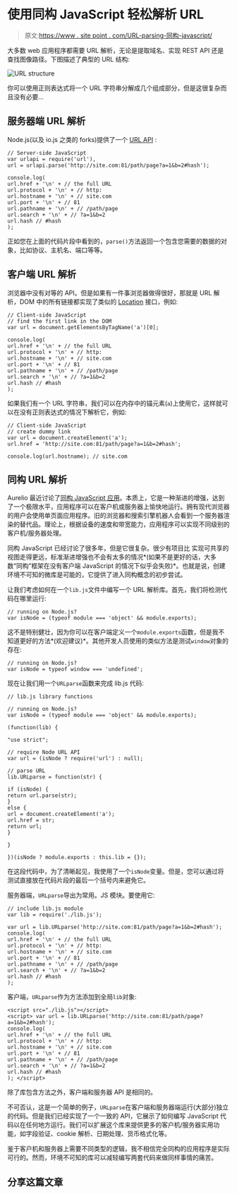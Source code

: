 # 使用同构 JavaScript 轻松解析 URL

> 原文:[https://www . site point . com/URL-parsing-同构-javascript/](https://www.sitepoint.com/url-parsing-isomorphic-javascript/)

大多数 web 应用程序都需要 URL 解析，无论是提取域名、实现 REST API 还是查找图像路径。下图描述了典型的 URL 结构:

![URL structure](../Images/0498673befc57a700e9352f0d8006770.png)

你可以使用正则表达式将一个 URL 字符串分解成几个组成部分，但是这很复杂而且没有必要…

## 服务器端 URL 解析

Node.js(以及 io.js 之类的 forks)提供了一个 [URL API](http://nodejs.org/api/url.html) :

```
// Server-side JavaScript
var urlapi = require('url'),
url = urlapi.parse('http://site.com:81/path/page?a=1&b=2#hash');

console.log(
url.href + '\n' + // the full URL
url.protocol + '\n' + // http:
url.hostname + '\n' + // site.com
url.port + '\n' + // 81
url.pathname + '\n' + // /path/page
url.search + '\n' + // ?a=1&b=2
url.hash // #hash
);
```

正如您在上面的代码片段中看到的，`parse()`方法返回一个包含您需要的数据的对象，比如协议、主机名、端口等等。

## 客户端 URL 解析

浏览器中没有对等的 API。但是如果有一件事浏览器做得很好，那就是 URL 解析，DOM 中的所有链接都实现了类似的 [Location](https://developer.mozilla.org/en-US/docs/Web/API/Location) 接口，例如:

```
// Client-side JavaScript
// find the first link in the DOM
var url = document.getElementsByTagName('a')[0];

console.log(
url.href + '\n' + // the full URL
url.protocol + '\n' + // http:
url.hostname + '\n' + // site.com
url.port + '\n' + // 81
url.pathname + '\n' + // /path/page
url.search + '\n' + // ?a=1&b=2
url.hash // #hash
);
```

如果我们有一个 URL 字符串，我们可以在内存中的锚元素(`a`)上使用它，这样就可以在没有正则表达式的情况下解析它，例如:

```
// Client-side JavaScript
// create dummy link
var url = document.createElement('a');
url.href = 'http://site.com:81/path/page?a=1&b=2#hash';

console.log(url.hostname); // site.com
```

## 同构 URL 解析

Aurelio 最近讨论了[同构 JavaScript 应用](https://www.sitepoint.com/isomorphic-javascript-applications/)。本质上，它是一种渐进的增强，达到了一个极限水平，应用程序可以在客户机或服务器上愉快地运行。拥有现代浏览器的用户会使用单页面应用程序。旧的浏览器和搜索引擎机器人会看到一个服务器渲染的替代品。理论上，根据设备的速度和带宽能力，应用程序可以实现不同级别的客户机/服务器处理。

同构 JavaScript 已经讨论了很多年，但是它很复杂。很少有项目比
实现可共享的视图走得更远，标准渐进增强也不会有太多的情况*(如果不是更好的话，大多数“同构”框架在没有客户端 JavaScript 的情况下似乎会失败)*。也就是说，创建环境不可知的微库是可能的，它提供了进入同构概念的初步尝试。

让我们考虑如何在一个`lib.js`文件中编写一个 URL 解析库。首先，我们将检测代码在哪里运行:

```
// running on Node.js?
var isNode = (typeof module === 'object' && module.exports);
```

这不是特别健壮，因为你可以在客户端定义一个`module.exports`函数，但是我不知道更好的方法*(欢迎建议)*。其他开发人员使用的类似方法是测试`window`对象的存在:

```
// running on Node.js?
var isNode = typeof window === 'undefined';
```

现在让我们用一个`URLparse`函数来完成 lib.js 代码:

```
// lib.js library functions

// running on Node.js?
var isNode = (typeof module === 'object' && module.exports);

(function(lib) {

"use strict";

// require Node URL API
var url = (isNode ? require('url') : null);

// parse URL
lib.URLparse = function(str) {

if (isNode) {
return url.parse(str);
}
else {
url = document.createElement('a');
url.href = str;
return url;
}

}

})(isNode ? module.exports : this.lib = {});
```

在这段代码中，为了清晰起见，我使用了一个`isNode`变量。但是，您可以通过将测试直接放在代码片段的最后一个括号内来避免它。

服务器端，`URLparse`导出为常用。JS 模块。要使用它:

```
// include lib.js module
var lib = require('./lib.js');

var url = lib.URLparse('http://site.com:81/path/page?a=1&b=2#hash');
console.log(
url.href + '\n' + // the full URL
url.protocol + '\n' + // http:
url.hostname + '\n' + // site.com
url.port + '\n' + // 81
url.pathname + '\n' + // /path/page
url.search + '\n' + // ?a=1&b=2
url.hash // #hash
);
```

客户端，`URLparse`作为方法添加到全局`lib`对象:

```
<script src="./lib.js"></script>
<script> var url = lib.URLparse('http://site.com:81/path/page?a=1&b=2#hash');
console.log(
url.href + '\n' + // the full URL
url.protocol + '\n' + // http:
url.hostname + '\n' + // site.com
url.port + '\n' + // 81
url.pathname + '\n' + // /path/page
url.search + '\n' + // ?a=1&b=2
url.hash // #hash
); </script>
```

除了库包含方法之外，客户端和服务器 API 是相同的。

不可否认，这是一个简单的例子，`URLparse`在客户端和服务器端运行(大部分)独立的代码。但是我们已经实现了一个一致的 API，它展示了如何编写 JavaScript 代码以在任何地方运行。我们可以扩展这个库来提供更多的客户机/服务器实用功能，如字段验证、cookie 解析、日期处理、货币格式化等。

鉴于客户机和服务器上需要不同类型的逻辑，我不相信完全同构的应用程序是实际可行的。然而，环境不可知的库可以减轻编写两套代码来做同样事情的痛苦。

## 分享这篇文章